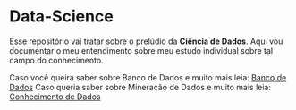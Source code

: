 # Data-Science

Esse repositório vai tratar sobre o prelúdio da **Ciência de Dados**. Aqui vou documentar o meu entendimento sobre meu estudo individual sobre tal campo do conhecimento. 

Caso você queira saber sobre Banco de Dados e muito mais leia: [Banco de Dados](https://github.com/charlon-156/Data-Science/blob/main/Banco%20de%20Dados/Banco_De_Dados.md)
Caso queria saber sobre Mineração de Dados e muito mais leia: [Conhecimento de Dados](https://github.com/charlon-156/Data-Science/blob/main/Conhecimento%20de%20Dados/Processo_conhecimento.md)